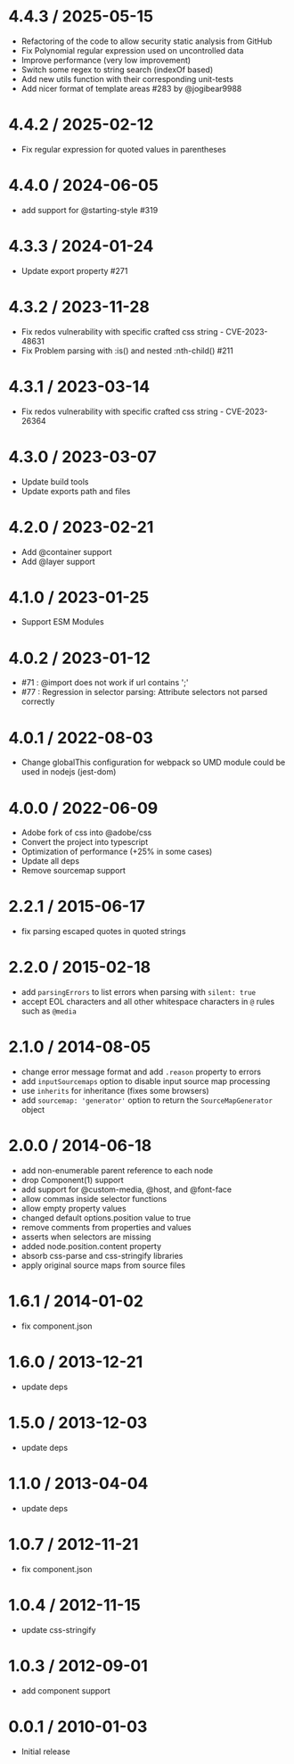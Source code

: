 4.4.3 / 2025-05-15
==================

 * Refactoring of the code to allow security static analysis from GitHub
 * Fix Polynomial regular expression used on uncontrolled data
 * Improve performance (very low improvement)
 * Switch some regex to string search (indexOf based)
 * Add new utils function with their corresponding unit-tests
 * Add nicer format of template areas #283 by @jogibear9988

4.4.2 / 2025-02-12
==================

 * Fix regular expression for quoted values in parentheses

4.4.0 / 2024-06-05
==================

 * add support for @starting-style #319

4.3.3 / 2024-01-24
==================

 * Update export property #271

4.3.2 / 2023-11-28
==================

 * Fix redos vulnerability with specific crafted css string - CVE-2023-48631
 * Fix Problem parsing with :is() and nested :nth-child() #211


4.3.1 / 2023-03-14
==================

 * Fix redos vulnerability with specific crafted css string - CVE-2023-26364

4.3.0 / 2023-03-07
==================

 * Update build tools
 * Update exports path and files

4.2.0 / 2023-02-21
==================

 * Add @container support
 * Add @layer support

4.1.0 / 2023-01-25
==================

 * Support ESM Modules

4.0.2 / 2023-01-12
==================

 * #71 : @import does not work if url contains ';'
 * #77 : Regression in selector parsing: Attribute selectors not parsed correctly

4.0.1 / 2022-08-03
==================

 * Change globalThis configuration for webpack so UMD module could be used in nodejs (jest-dom)

4.0.0 / 2022-06-09
==================

 * Adobe fork of css into @adobe/css
 * Convert the project into typescript
 * Optimization of performance (+25% in some cases)
 * Update all deps
 * Remove sourcemap support

2.2.1 / 2015-06-17
==================

 * fix parsing escaped quotes in quoted strings

2.2.0 / 2015-02-18
==================

 * add `parsingErrors` to list errors when parsing with `silent: true`
 * accept EOL characters and all other whitespace characters in `@` rules such
   as `@media`

2.1.0 / 2014-08-05
==================

  * change error message format and add `.reason` property to errors
  * add `inputSourcemaps` option to disable input source map processing
  * use `inherits` for inheritance (fixes some browsers)
  * add `sourcemap: 'generator'` option to return the `SourceMapGenerator`
    object

2.0.0 / 2014-06-18
==================

  * add non-enumerable parent reference to each node
  * drop Component(1) support
  * add support for @custom-media, @host, and @font-face
  * allow commas inside selector functions
  * allow empty property values
  * changed default options.position value to true
  * remove comments from properties and values
  * asserts when selectors are missing
  * added node.position.content property
  * absorb css-parse and css-stringify libraries
  * apply original source maps from source files

1.6.1 / 2014-01-02
==================

  * fix component.json

1.6.0 / 2013-12-21
==================

  * update deps

1.5.0 / 2013-12-03
==================

  * update deps

1.1.0 / 2013-04-04
==================

  * update deps

1.0.7 / 2012-11-21
==================

  * fix component.json

1.0.4 / 2012-11-15
==================

  * update css-stringify

1.0.3 / 2012-09-01
==================

  * add component support

0.0.1 / 2010-01-03
==================

  * Initial release
